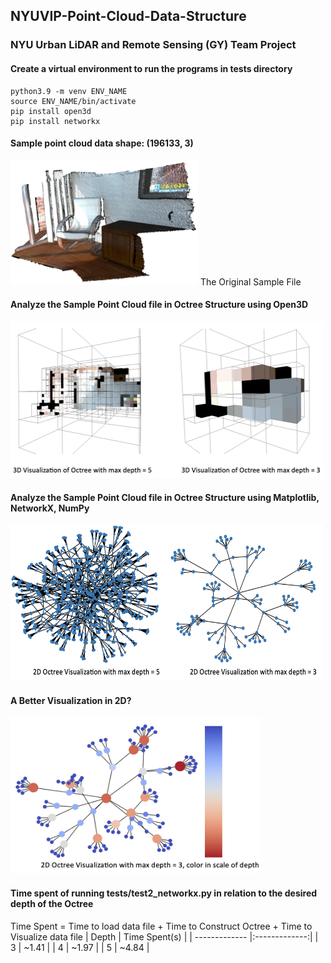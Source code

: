 ## NYUVIP-Point-Cloud-Data-Structure
### NYU Urban LiDAR and Remote Sensing (GY) Team Project

#### Create a virtual environment to run the programs in tests directory
```
python3.9 -m venv ENV_NAME
source ENV_NAME/bin/activate
pip install open3d
pip install networkx
```

#### Sample point cloud data shape: (196133, 3)
<img src="images/sample_original.png" alt="The Original Sample File" width="300" height="200">
The Original Sample File

#### Analyze the Sample Point Cloud file in Octree Structure using Open3D
<img src="images/compare_test_3d.png" alt="Compare 3D Test Visualizations" width="500" height="250">

#### Analyze the Sample Point Cloud file in Octree Structure using Matplotlib, NetworkX, NumPy
<img src="images/compare_test_2d.png" alt="Compare 2D Test Visualizations" width="500" height="250">

#### A Better Visualization in 2D?
<img src="images/sample_2d_octree_depth=3_.png" alt="A Better 2D Visualization of Octree with max depth = 3" width="400" height="250">

#### Time spent of running tests/test2_networkx.py in relation to the desired depth of the Octree
Time Spent = Time to load data file + Time to Construct Octree + Time to Visualize data file
| Depth         | Time Spent(s) |
| ------------- |:-------------:|
| 3             | ~1.41         |
| 4             | ~1.97         |
| 5             | ~4.84         |
